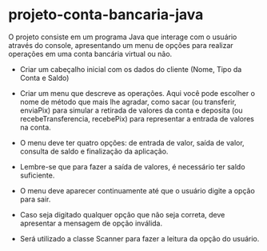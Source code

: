 # projeto-conta-bancaria-java

O projeto consiste em um programa Java que interage com o usuário através do console, apresentando um menu de opções para realizar operações em uma conta bancária virtual ou não.

- Criar um cabeçalho inicial com os dados do cliente (Nome, Tipo da Conta e Saldo)

- Criar um menu que descreve as operações. Aqui você pode escolher o nome de método que mais lhe agradar, como sacar (ou transferir, enviaPix) para simular a retirada de valores da conta e deposita (ou recebeTransferencia, recebePix) 
para representar a entrada de valores na conta.

- O menu deve ter quatro opções: de entrada de valor, saída de valor, consulta de saldo e finalização da aplicação.

- Lembre-se que para fazer a saída de valores, é necessário ter saldo suficiente.

- O menu deve aparecer continuamente até que o usuário digite a opção para sair.

- Caso seja digitado qualquer opção que não seja correta, deve apresentar a mensagem de opção inválida.

- Será utilizado a classe Scanner para fazer a leitura da opção do usuário.
